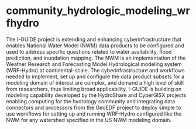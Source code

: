 # community_hydrologic_modeling_wrfhydro

The I-GUIDE project is extending and enhancing cyberinfrastructure that enables National Water Model (NWM) data products to be configured and used to address specific questions related to water availability, flood prediction, and inundation mapping. The NWM is an implementation of the Weather Research and Forecasting Model Hydrological modeling system (WRF-Hydro) at continental-scale. The cyberinfrastructure and workflows needed to implement, set up and configure the data product subsets for a modeling domain of interest are complex, and demand a high level of skill from researchers, thus limiting broad applicability. I-GUIDE is building on modeling capability developed by the HydroShare and CyberGISX projects enabling computing for the hydrology community and integrating data connectors and processors from the GeoEDF project to deploy simple to use workflows for setting up and running WRF-Hydro configured like the NWM for any watershed specified in the US NWM modeling domain.
